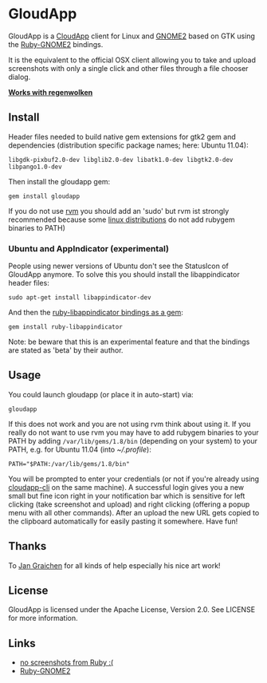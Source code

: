 GloudApp
========

GloudApp is a [CloudApp](http://getcloudapp.com/) client for Linux and
[GNOME2](http://www.gnome.org/) based on GTK using the
[Ruby-GNOME2](http://ruby-gnome2.sourceforge.jp/) bindings.

It is the equivalent to the official OSX client allowing you
to take and upload screenshots with only a single click and
other files through a file chooser dialog.

**[Works with regenwolken](https://github.com/posativ/regenwolken)**

Install
-------

Header files needed to build native gem extensions for gtk2 gem and dependencies
(distribution specific package names; here: Ubuntu 11.04):

	libgdk-pixbuf2.0-dev libglib2.0-dev libatk1.0-dev libgtk2.0-dev libpango1.0-dev

Then install the gloudapp gem:

	gem install gloudapp

If you do not use [rvm](http://beginrescueend.com/) you should add an 'sudo'
but rvm ist strongly recommended because some 
[linux distributions](https://bugs.launchpad.net/ubuntu/+source/gems/+bug/145267) 
do not add rubygem binaries to PATH)

### Ubuntu and AppIndicator (experimental)

People using newer versions of Ubuntu don't see the StatusIcon of GloudApp anymore.
To solve this you should install the libappindicator header files:

	sudo apt-get install libappindicator-dev

And then the [ruby-libappindicator bindings as a gem](https://github.com/leander256/ruby-libappindicator):

	gem install ruby-libappindicator

Note: be beware that this is an experimental feature and that the bindings are stated
as 'beta' by their author.

Usage
-----

You could launch gloudapp (or place it in auto-start) via:

	gloudapp
	
If this does not work and you are not using rvm think about using it. If you 
really do not want to use rvm you may have to add rubygem binaries to your 
PATH by adding `/var/lib/gems/1.8/bin` (depending on your system) to your PATH,
e.g. for Ubuntu 11.04 (into *~/.profile*):

	PATH="$PATH:/var/lib/gems/1.8/bin"

You will be prompted to enter your credentials (or not if you're already
using [cloudapp-cli](https://github.com/cmur2/cloudapp-cli) on the same machine).
A successful login gives you a new small but fine icon right in your notification bar
which is sensitive for left clicking (take screenshot and upload) and right clicking
(offering a popup menu with all other commands). After an upload the new URL
gets copied to the clipboard automatically for easily pasting it somewhere.
Have fun!

Thanks
------

To [Jan Graichen](https://github.com/jgraichen) for all kinds of help especially his nice art work!

License
-------

GloudApp is licensed under the Apache License, Version 2.0. See LICENSE for more information.

Links
-----

- [no screenshots from Ruby :(](http://tips.webdesign10.com/how-to-take-a-screenshot-on-ubuntu-linux)
- [Ruby-GNOME2](http://ruby-gnome2.sourceforge.jp/)
